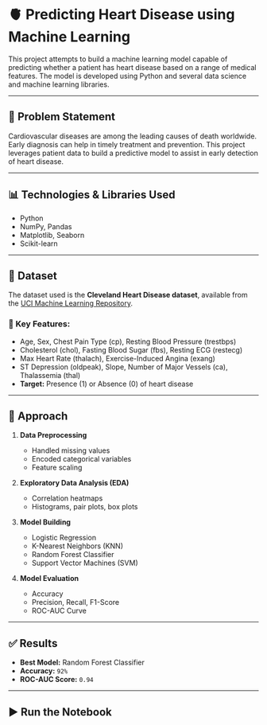 # 🫀 Predicting Heart Disease using Machine Learning

This project attempts to build a machine learning model capable of predicting whether a patient has heart disease based on a range of medical features. The model is developed using Python and several data science and machine learning libraries.

---

## 🧠 Problem Statement

Cardiovascular diseases are among the leading causes of death worldwide. Early diagnosis can help in timely treatment and prevention. This project leverages patient data to build a predictive model to assist in early detection of heart disease.

---

## 📊 Technologies & Libraries Used

- Python
- NumPy, Pandas
- Matplotlib, Seaborn
- Scikit-learn

---

## 📁 Dataset

The dataset used is the **Cleveland Heart Disease dataset**, available from the [UCI Machine Learning Repository](https://archive.ics.uci.edu/ml/datasets/heart+Disease).

### 🔑 Key Features:
- Age, Sex, Chest Pain Type (cp), Resting Blood Pressure (trestbps)
- Cholesterol (chol), Fasting Blood Sugar (fbs), Resting ECG (restecg)
- Max Heart Rate (thalach), Exercise-Induced Angina (exang)
- ST Depression (oldpeak), Slope, Number of Major Vessels (ca), Thalassemia (thal)
- **Target:** Presence (1) or Absence (0) of heart disease

---

## 🧪 Approach

1. **Data Preprocessing**
   - Handled missing values
   - Encoded categorical variables
   - Feature scaling

2. **Exploratory Data Analysis (EDA)**
   - Correlation heatmaps
   - Histograms, pair plots, box plots

3. **Model Building**
   - Logistic Regression
   - K-Nearest Neighbors (KNN)
   - Random Forest Classifier
   - Support Vector Machines (SVM)

4. **Model Evaluation**
   - Accuracy
   - Precision, Recall, F1-Score
   - ROC-AUC Curve

---

## ✅ Results

- **Best Model:** Random Forest Classifier  
- **Accuracy:** `92%`  
- **ROC-AUC Score:** `0.94`

---

## ▶️ Run the Notebook

